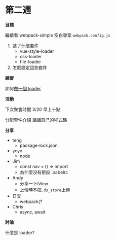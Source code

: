 # 第二週

**目標**

繼續看 webpack-simple 空白專案 `webpack.config.js`

1. 裝了什麼套件
	- vue-style-loader
	- css-loader
	- file-loader
2. 怎麼設定這些套件

**練習**

如何[做一個 loader](https://webpack.js.org/contribute/writing-a-loader/)

**活動**

下次聚會時間 3/20 早上十點

分配套件介紹
講講自己的程式碼

**分享**

- teng
    - package-lock.json
- yoyo
    - node
- Jim
    - const nav = () => import
    - 為什麼沒有預設 .babelrc
- Andy
    -   分享一下iView
    -   上傳時不把`.ds_store`上傳
- 日安
    -   webpack(?
- Chris
    - async, await

**討論**

什麼是 loader?
